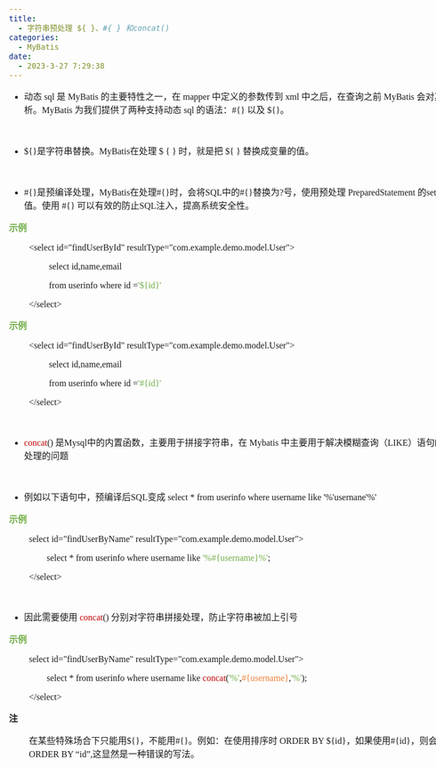 ```yaml
---
title:
  - 字符串预处理 ${ }、#{ } 和concat()
categories:
  - MyBatis
date:
  - 2023-3-27 7:29:38
---
```


<body lang=zh-CN style='font-family:"Microsoft YaHei UI";font-size:12.0pt'>
<!--StartFragment-->

<div style='direction:ltr;border-width:100%'>

<div style='direction:ltr;margin-top:0in;margin-left:0in;width:8.9979in'>

<div style='direction:ltr;margin-top:0in;margin-left:0in;width:8.9979in'>

<ul type=disc style='direction:ltr;unicode-bidi:embed;margin-top:0in;
 margin-bottom:0in'>
 <li style='margin-top:0;margin-bottom:0;vertical-align:middle'><span
     style='font-family:"Microsoft YaHei UI";font-size:12.0pt'>动态</span><span
     style='font-family:"Comic Sans MS";font-size:12.0pt'> sql </span><span
     style='font-family:"Microsoft YaHei UI";font-size:12.0pt'>是</span><span
     style='font-family:"Comic Sans MS";font-size:12.0pt'> MyBatis </span><span
     style='font-family:"Microsoft YaHei UI";font-size:12.0pt'>的主要特性之一，在</span><span
     style='font-family:"Comic Sans MS";font-size:12.0pt'> mapper </span><span
     style='font-family:"Microsoft YaHei UI";font-size:12.0pt'>中定义的参数传到</span><span
     style='font-family:"Comic Sans MS";font-size:12.0pt'> xml </span><span
     style='font-family:"Microsoft YaHei UI";font-size:12.0pt'>中之后，在查询之前</span><span
     style='font-family:"Comic Sans MS";font-size:12.0pt'> MyBatis </span><span
     style='font-family:"Microsoft YaHei UI";font-size:12.0pt'>会对其进行动态解析。</span><span
     style='font-family:"Comic Sans MS";font-size:12.0pt'>MyBatis </span><span
     style='font-family:"Microsoft YaHei UI";font-size:12.0pt'>为我们提供了两种支持动态</span><span
     style='font-family:"Comic Sans MS";font-size:12.0pt'> sql </span><span
     style='font-family:"Microsoft YaHei UI";font-size:12.0pt'>的语法：</span><span
     style='font-family:"Comic Sans MS";font-size:12.0pt'>#{} </span><span
     style='font-family:"Microsoft YaHei UI";font-size:12.0pt'>以及</span><span
     style='font-family:"Comic Sans MS";font-size:12.0pt'> ${}</span><span
     style='font-family:"Microsoft YaHei UI";font-size:12.0pt'>。</span></li>
</ul>

<p style='margin-left:.375in;font-family:"Comic Sans MS";font-size:
12.0pt'>&nbsp;</p>

<ul type=disc style='direction:ltr;unicode-bidi:embed;margin-top:0in;
 margin-bottom:0in'>
 <li style='margin-top:0;margin-bottom:0;vertical-align:middle'><span
     style='font-family:"Comic Sans MS";font-size:12.0pt'>${}</span><span
     style='font-family:"Microsoft YaHei UI";font-size:12.0pt'>是字符串替换。</span><span
     style='font-family:"Comic Sans MS";font-size:12.0pt'>MyBatis</span><span
     style='font-family:"Microsoft YaHei UI";font-size:12.0pt'>在处理</span><span
     style='font-family:"Comic Sans MS";font-size:12.0pt'> $ { } </span><span
     style='font-family:"Microsoft YaHei UI";font-size:12.0pt'>时，就是把</span><span
     style='font-family:"Comic Sans MS";font-size:12.0pt'> ${ } </span><span
     style='font-family:"Microsoft YaHei UI";font-size:12.0pt'>替换成变量的值。</span></li>
</ul>

<p style='margin-left:.375in;font-family:"Comic Sans MS";font-size:
12.0pt'>&nbsp;</p>

<ul type=disc style='direction:ltr;unicode-bidi:embed;margin-top:0in;
 margin-bottom:0in'>
 <li style='margin-top:0;margin-bottom:0;vertical-align:middle'><span
     style='font-family:"Comic Sans MS";font-size:12.0pt' lang=zh-CN>#{}</span><span
     style='font-family:"Microsoft YaHei UI";font-size:12.0pt' lang=zh-CN>是预编译处理，</span><span
     style='font-family:"Comic Sans MS";font-size:12.0pt' lang=zh-CN>MyBatis</span><span
     style='font-family:"Microsoft YaHei UI";font-size:12.0pt' lang=zh-CN>在处理</span><span
     style='font-family:"Comic Sans MS";font-size:12.0pt' lang=zh-CN>#{}</span><span
     style='font-family:"Microsoft YaHei UI";font-size:12.0pt' lang=zh-CN>时，会将</span><span
     style='font-family:"Comic Sans MS";font-size:12.0pt' lang=zh-CN>SQL</span><span
     style='font-family:"Microsoft YaHei UI";font-size:12.0pt' lang=zh-CN>中的</span><span
     style='font-family:"Comic Sans MS";font-size:12.0pt' lang=zh-CN>#{}</span><span
     style='font-family:"Microsoft YaHei UI";font-size:12.0pt' lang=zh-CN>替换为</span><span
     style='font-family:"Comic Sans MS";font-size:12.0pt' lang=zh-CN>?</span><span
     style='font-family:"Microsoft YaHei UI";font-size:12.0pt' lang=zh-CN>号，使用预处理</span><span
     style='font-family:"Comic Sans MS";font-size:12.0pt' lang=en-US> </span><span
     style='font-family:"Comic Sans MS";font-size:12.0pt' lang=zh-CN>PreparedStatement</span><span
     style='font-family:"Comic Sans MS";font-size:12.0pt' lang=en-US> </span><span
     style='font-family:"Microsoft YaHei UI";font-size:12.0pt' lang=zh-CN>的</span><span
     style='font-family:"Comic Sans MS";font-size:12.0pt' lang=zh-CN>set</span><span
     style='font-family:"Microsoft YaHei UI";font-size:12.0pt' lang=zh-CN>方法来赋值。使用</span><span
     style='font-family:"Comic Sans MS";font-size:12.0pt' lang=zh-CN> #{} </span><span
     style='font-family:"Microsoft YaHei UI";font-size:12.0pt' lang=zh-CN>可以有效的防止</span><span
     style='font-family:"Comic Sans MS";font-size:12.0pt' lang=zh-CN>SQL</span><span
     style='font-family:"Microsoft YaHei UI";font-size:12.0pt' lang=zh-CN>注入，提高系统安全性。</span></li>
</ul>

<p style='font-family:"Microsoft YaHei UI";font-size:12.0pt;
color:#70AD47'><span style='font-weight:bold'>示例</span></p>

<p style='margin-left:.375in;font-family:"Comic Sans MS";font-size:
12.0pt'><span lang=zh-CN>&lt;select id=&quot;</span><span lang=en-US>findUserById</span><span
lang=zh-CN>&quot; resultType=&quot;com.example.demo.model.User&quot;&gt;</span></p>

<p style='margin-left:.75in;font-family:"Comic Sans MS";font-size:
12.0pt'><span lang=zh-CN>select </span><span lang=en-US>id,name,email</span><span
lang=zh-CN> </span></p>

<p style='margin-left:.75in;font-family:"Comic Sans MS";font-size:
12.0pt'><span lang=zh-CN>from userinfo where </span><span lang=en-US>id </span><span
lang=zh-CN>=</span><span style='color:#70AD47' lang=zh-CN>'${</span><span
style='color:#70AD47' lang=en-US>id</span><span style='color:#70AD47'
lang=zh-CN>}'</span></p>

<p style='margin-left:.375in;font-family:"Comic Sans MS";font-size:
12.0pt'>&lt;/select&gt;</p>

<p style='font-family:"Microsoft YaHei UI";font-size:12.0pt;
color:#70AD47'><span style='font-weight:bold'>示例</span></p>

<p style='margin-left:.375in;font-family:"Comic Sans MS";font-size:
12.0pt'><span lang=zh-CN>&lt;select id=&quot;</span><span lang=en-US>findUserById</span><span
lang=zh-CN>&quot; resultType=&quot;com.example.demo.model.User&quot;&gt;</span></p>

<p style='margin-left:.75in;font-family:"Comic Sans MS";font-size:
12.0pt'><span lang=zh-CN>select </span><span lang=en-US>id,name,email</span><span
lang=zh-CN> </span></p>

<p style='margin-left:.75in;font-family:"Comic Sans MS";font-size:
12.0pt'><span lang=zh-CN>from userinfo where </span><span lang=en-US>id </span><span
lang=zh-CN>=</span><span style='color:#70AD47' lang=zh-CN>'</span><span
style='color:#70AD47' lang=en-US>#{id</span><span style='color:#70AD47'
lang=zh-CN>}'</span></p>

<p style='margin-left:.375in;font-family:"Comic Sans MS";font-size:
12.0pt'>&lt;/select&gt;</p>

<p style='margin-left:.375in;font-family:"Comic Sans MS";font-size:
12.0pt'>&nbsp;</p>

<ul type=disc style='direction:ltr;unicode-bidi:embed;margin-top:0in;
 margin-bottom:0in'>
 <li style='margin-top:0;margin-bottom:0;vertical-align:middle'><span
     style='font-family:"Comic Sans MS";font-size:12.0pt;color:#C00000'
     lang=zh-CN>concat</span><span style='font-family:"Comic Sans MS";
     font-size:12.0pt' lang=zh-CN>()</span><span style='font-family:"Comic Sans MS";
     font-size:12.0pt' lang=en-US> </span><span style='font-family:"Microsoft YaHei UI";
     font-size:12.0pt' lang=zh-CN>是</span><span style='font-family:"Comic Sans MS";
     font-size:12.0pt' lang=en-US>Mysql</span><span style='font-family:"Microsoft YaHei UI";
     font-size:12.0pt' lang=zh-CN>中的内置函数，主要用于拼接字符串，在</span><span
     style='font-family:"Comic Sans MS";font-size:12.0pt' lang=en-US> Mybatis </span><span
     style='font-family:"Microsoft YaHei UI";font-size:12.0pt' lang=zh-CN>中主要用于解决模糊查询（</span><span
     style='font-family:"Comic Sans MS";font-size:12.0pt' lang=en-US>LIKE</span><span
     style='font-family:"Microsoft YaHei UI";font-size:12.0pt' lang=zh-CN>）语句的字符无法预处理的问题</span></li>
</ul>

<p style='font-family:"Comic Sans MS";font-size:12.0pt'>&nbsp;</p>

<ul type=disc style='direction:ltr;unicode-bidi:embed;margin-top:0in;
 margin-bottom:0in'>
 <li style='margin-top:0;margin-bottom:0;vertical-align:middle'><span
     style='font-family:"Microsoft YaHei UI";font-size:12.0pt' lang=zh-CN>例如以下语句中，预编译后</span><span
     style='font-family:"Comic Sans MS";font-size:12.0pt' lang=zh-CN>SQL</span><span
     style='font-family:"Microsoft YaHei UI";font-size:12.0pt' lang=zh-CN>变成</span><span
     style='font-family:"Comic Sans MS";font-size:12.0pt' lang=en-US> </span><span
     style='font-family:"Comic Sans MS";font-size:12.0pt' lang=zh-CN>select *
     from userinfo where username like '%'usernane'%'</span></li>
</ul>

<p style='font-family:"Microsoft YaHei UI";font-size:12.0pt;
color:#70AD47'><span style='font-weight:bold'>示例</span></p>

<p style='margin-left:.375in;font-family:"Comic Sans MS";font-size:
12.0pt'>select id=&quot;findUserByName&quot;
resultType=&quot;com.example.demo.model.User&quot;&gt;</p>

<p style='margin-left:.375in;font-family:"Comic Sans MS";font-size:
12.0pt'><span style='mso-spacerun:yes'>        </span>select * from userinfo
where username like <span style='color:#70AD47'>'%#{username}%'</span>;</p>

<p style='margin-left:.375in;font-family:"Comic Sans MS";font-size:
12.0pt'>&lt;/select&gt;</p>

<p style='font-family:"Comic Sans MS";font-size:12.0pt'>&nbsp;</p>

<ul type=disc style='direction:ltr;unicode-bidi:embed;margin-top:0in;
 margin-bottom:0in'>
 <li style='margin-top:0;margin-bottom:0;vertical-align:middle'><span
     style='font-family:"Microsoft YaHei UI";font-size:12.0pt' lang=zh-CN>因此需要使用</span><span
     style='font-family:"Comic Sans MS";font-size:12.0pt' lang=en-US> </span><span
     style='font-family:"Comic Sans MS";font-size:12.0pt;color:#C00000'
     lang=zh-CN>concat</span><span style='font-family:"Comic Sans MS";
     font-size:12.0pt' lang=en-US>() </span><span style='font-family:"Microsoft YaHei UI";
     font-size:12.0pt' lang=zh-CN>分别对字符串拼接处理，防止字符串被加上引号</span></li>
</ul>

<p style='font-family:"Microsoft YaHei UI";font-size:12.0pt;
color:#70AD47'><span style='font-weight:bold'>示例</span></p>

<p style='margin-left:.375in;font-family:"Comic Sans MS";font-size:
12.0pt'>select id=&quot;findUserByName&quot;
resultType=&quot;com.example.demo.model.User&quot;&gt;</p>

<p style='margin-left:.375in;font-family:"Comic Sans MS";font-size:
12.0pt'><span style='mso-spacerun:yes'>        </span>select * from userinfo
where username like <span style='color:#C00000'>concat</span>(<span
style='color:#70AD47'>'%'</span>,<span style='color:#ED7D31'>#{username}</span>,<span
style='color:#70AD47'>'%'</span>);</p>

<p style='margin-left:.375in;font-family:"Comic Sans MS";font-size:
12.0pt'>&lt;/select&gt;</p>

<p style='font-family:"Microsoft YaHei UI";font-size:12.0pt'><span
style='font-weight:bold'>注</span></p>

<p style='margin-left:.375in;font-size:12.0pt'><span
style='font-family:"Microsoft YaHei UI"' lang=zh-CN>在某些特殊场合下只能用</span><span
style='font-family:"Comic Sans MS"' lang=zh-CN>${}</span><span
style='font-family:"Microsoft YaHei UI"' lang=zh-CN>，不能用</span><span
style='font-family:"Comic Sans MS"' lang=zh-CN>#{}</span><span
style='font-family:"Microsoft YaHei UI"' lang=zh-CN>。例如：在使用排序时</span><span
style='font-family:"Comic Sans MS"' lang=en-US> </span><span style='font-family:
"Comic Sans MS"' lang=zh-CN>ORDER BY ${id}</span><span style='font-family:"Microsoft YaHei UI"'
lang=zh-CN>，如果使用</span><span style='font-family:"Comic Sans MS"' lang=zh-CN>#{id}</span><span
style='font-family:"Microsoft YaHei UI"' lang=zh-CN>，则会被解析成</span><span
style='font-family:"Comic Sans MS"' lang=zh-CN>ORDER BY “id”,</span><span
style='font-family:"Microsoft YaHei UI"' lang=zh-CN>这显然是一种错误的写法。</span></p>

<p style='margin-left:.375in;font-family:"Comic Sans MS";font-size:
12.0pt'>&nbsp;</p>

</div>

</div>

</div>

<!--EndFragment-->
</body>
